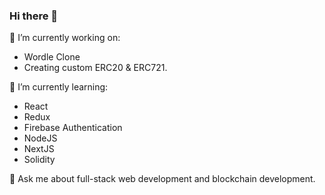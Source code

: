 ### Hi there 👋

🔭 I’m currently working on:
- Wordle Clone
- Creating custom ERC20 & ERC721. 

🌱 I’m currently learning:
- React 
- Redux
- Firebase Authentication
- NodeJS
- NextJS
- Solidity

💬 Ask me about full-stack web development and blockchain development. 


